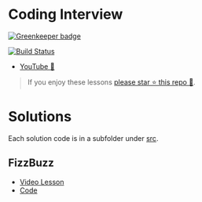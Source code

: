 # Coding Interview

[![Greenkeeper badge](https://badges.greenkeeper.io/basarat/coding-interview.svg)](https://greenkeeper.io/)

[![Build Status][travis-image]][travis-url]

* [YouTube 🌹](https://youtube.com/basaratali)

> If you enjoy these lessons [please star ⭐ this repo 🌟](https://github.com/basarat/coding-interview/stargazers).

# Solutions
Each solution code is in a subfolder under [src](https://github.com/basarat/coding-interview/tree/master/src).

## FizzBuzz
* [Video Lesson](https://www.youtube.com/watch?v=YKOrCXSHJk8)
* [Code](https://github.com/basarat/coding-interview/tree/master/src/fizzBuzz)


[travis-image]:https://travis-ci.org/basarat/coding-interview.svg?branch=master
[travis-url]:https://travis-ci.org/basarat/coding-interview
